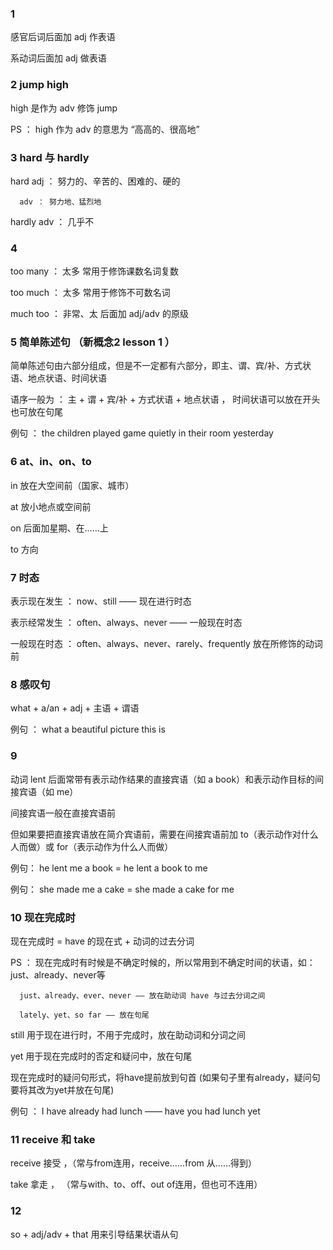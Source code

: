 ### 1

感官后词后面加 adj 作表语

系动词后面加 adj 做表语

### 2 jump high

high 是作为 adv 修饰 jump

PS ： high 作为 adv 的意思为 “高高的、很高地”

### 3 hard 与 hardly

hard  adj ： 努力的、辛苦的、困难的、硬的 

      adv ： 努力地、猛烈地
      
hardly  adv ： 几乎不

### 4 

too many ： 太多   常用于修饰课数名词复数

too much ： 太多   常用于修饰不可数名词

much too ： 非常、太   后面加 adj/adv 的原级

### 5 简单陈述句 （新概念2 lesson 1 ）

简单陈述句由六部分组成，但是不一定都有六部分，即主、谓、宾/补、方式状语、地点状语、时间状语

语序一般为 ： 主 + 谓 + 宾/补 + 方式状语 + 地点状语 ， 时间状语可以放在开头也可放在句尾

例句 ： the children played game quietly in their room yesterday

### 6 at、in、on、to

in 放在大空间前（国家、城市）

at 放小地点或空间前

on 后面加星期、在……上

to 方向

### 7 时态

表示现在发生 ： now、still —— 现在进行时态

表示经常发生 ： often、always、never —— 一般现在时态

一般现在时态 ： often、always、never、rarely、frequently 放在所修饰的动词前

### 8 感叹句

what + a/an + adj + 主语 + 谓语

例句 ： what a beautiful picture this is

### 9 

动词 lent 后面常带有表示动作结果的直接宾语（如 a book）和表示动作目标的间接宾语（如 me）

间接宾语一般在直接宾语前

但如果要把直接宾语放在简介宾语前，需要在间接宾语前加 to（表示动作对什么人而做）或 for（表示动作为什么人而做）

例句： he lent me a book = he lent a book to me

例句： she made me a cake = she made a cake for me

### 10 现在完成时

现在完成时 = have 的现在式 + 动词的过去分词

PS ： 现在完成时有时候是不确定时候的，所以常用到不确定时间的状语，如：just、already、never等

      just、already、ever、never —— 放在助动词 have 与过去分词之间
      
      lately、yet、so far —— 放在句尾
      
still 用于现在进行时，不用于完成时，放在助动词和分词之间

yet 用于现在完成时的否定和疑问中，放在句尾
      
现在完成时的疑问句形式，将have提前放到句首 (如果句子里有already，疑问句要将其改为yet并放在句尾)

例句 ： I have already had lunch —— have you had lunch yet

### 11 receive 和 take

receive 接受 ，（常与from连用，receive……from 从……得到）

take 拿走 ， （常与with、to、off、out of连用，但也可不连用）

### 12 

so + adj/adv + that 用来引导结果状语从句


